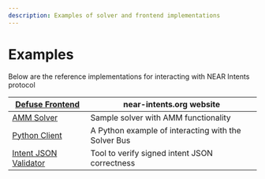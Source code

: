 ```yaml
---
description: Examples of solver and frontend implementations
---
```


# Examples

Below are the reference implementations for interacting with NEAR Intents protocol

| [Defuse Frontend](https://github.com/defuse-protocol/defuse-frontend)                 | near-intents.org website                            |
| ------------------------------------------------------------------------------------- | --------------------------------------------------- |
| [AMM Solver](https://github.com/defuse-protocol/near-intents-amm-solver)              | Sample solver with AMM functionality                |
| [Python Client](https://github.com/referencedev/test-intent)                          | A Python example of interacting with the Solver Bus |
| [Intent JSON Validator](https://app.near-intents.org/dev/multipayload-json-validator) | Tool to verify signed intent JSON correctness       |

